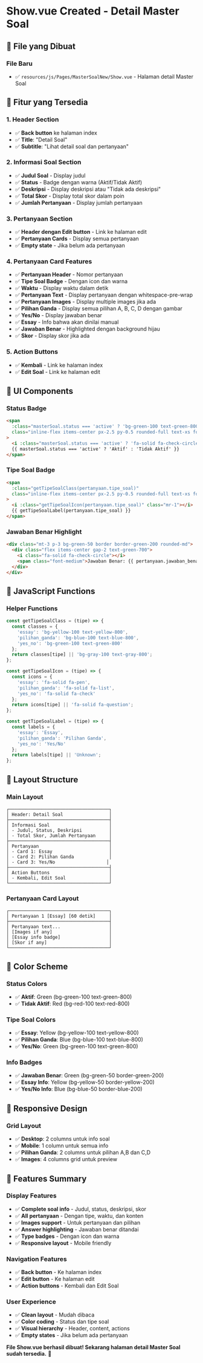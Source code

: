 # Show.vue Created - Detail Master Soal

## 🎯 **File yang Dibuat**

### **File Baru**
- ✅ `resources/js/Pages/MasterSoalNew/Show.vue` - Halaman detail Master Soal

## 🔧 **Fitur yang Tersedia**

### **1. Header Section**
- ✅ **Back button** ke halaman index
- ✅ **Title**: "Detail Soal"
- ✅ **Subtitle**: "Lihat detail soal dan pertanyaan"

### **2. Informasi Soal Section**
- ✅ **Judul Soal** - Display judul
- ✅ **Status** - Badge dengan warna (Aktif/Tidak Aktif)
- ✅ **Deskripsi** - Display deskripsi atau "Tidak ada deskripsi"
- ✅ **Total Skor** - Display total skor dalam poin
- ✅ **Jumlah Pertanyaan** - Display jumlah pertanyaan

### **3. Pertanyaan Section**
- ✅ **Header dengan Edit button** - Link ke halaman edit
- ✅ **Pertanyaan Cards** - Display semua pertanyaan
- ✅ **Empty state** - Jika belum ada pertanyaan

### **4. Pertanyaan Card Features**
- ✅ **Pertanyaan Header** - Nomor pertanyaan
- ✅ **Tipe Soal Badge** - Dengan icon dan warna
- ✅ **Waktu** - Display waktu dalam detik
- ✅ **Pertanyaan Text** - Display pertanyaan dengan whitespace-pre-wrap
- ✅ **Pertanyaan Images** - Display multiple images jika ada
- ✅ **Pilihan Ganda** - Display semua pilihan A, B, C, D dengan gambar
- ✅ **Yes/No** - Display jawaban benar
- ✅ **Essay** - Info bahwa akan dinilai manual
- ✅ **Jawaban Benar** - Highlighted dengan background hijau
- ✅ **Skor** - Display skor jika ada

### **5. Action Buttons**
- ✅ **Kembali** - Link ke halaman index
- ✅ **Edit Soal** - Link ke halaman edit

## 🎨 **UI Components**

### **Status Badge**
```html
<span 
  :class="masterSoal.status === 'active' ? 'bg-green-100 text-green-800' : 'bg-red-100 text-red-800'"
  class="inline-flex items-center px-2.5 py-0.5 rounded-full text-xs font-medium"
>
  <i :class="masterSoal.status === 'active' ? 'fa-solid fa-check-circle' : 'fa-solid fa-times-circle'" class="mr-1"></i>
  {{ masterSoal.status === 'active' ? 'Aktif' : 'Tidak Aktif' }}
</span>
```

### **Tipe Soal Badge**
```html
<span 
  :class="getTipeSoalClass(pertanyaan.tipe_soal)"
  class="inline-flex items-center px-2.5 py-0.5 rounded-full text-xs font-medium"
>
  <i :class="getTipeSoalIcon(pertanyaan.tipe_soal)" class="mr-1"></i>
  {{ getTipeSoalLabel(pertanyaan.tipe_soal) }}
</span>
```

### **Jawaban Benar Highlight**
```html
<div class="mt-3 p-3 bg-green-50 border border-green-200 rounded-md">
  <div class="flex items-center gap-2 text-green-700">
    <i class="fa-solid fa-check-circle"></i>
    <span class="font-medium">Jawaban Benar: {{ pertanyaan.jawaban_benar }}</span>
  </div>
</div>
```

## 🚀 **JavaScript Functions**

### **Helper Functions**
```javascript
const getTipeSoalClass = (tipe) => {
  const classes = {
    'essay': 'bg-yellow-100 text-yellow-800',
    'pilihan_ganda': 'bg-blue-100 text-blue-800',
    'yes_no': 'bg-green-100 text-green-800'
  };
  return classes[tipe] || 'bg-gray-100 text-gray-800';
};

const getTipeSoalIcon = (tipe) => {
  const icons = {
    'essay': 'fa-solid fa-pen',
    'pilihan_ganda': 'fa-solid fa-list',
    'yes_no': 'fa-solid fa-check'
  };
  return icons[tipe] || 'fa-solid fa-question';
};

const getTipeSoalLabel = (tipe) => {
  const labels = {
    'essay': 'Essay',
    'pilihan_ganda': 'Pilihan Ganda',
    'yes_no': 'Yes/No'
  };
  return labels[tipe] || 'Unknown';
};
```

## 🎯 **Layout Structure**

### **Main Layout**
```
┌─────────────────────────────────────┐
│ Header: Detail Soal                 │
├─────────────────────────────────────┤
│ Informasi Soal                      │
│ - Judul, Status, Deskripsi          │
│ - Total Skor, Jumlah Pertanyaan     │
├─────────────────────────────────────┤
│ Pertanyaan                          │
│ - Card 1: Essay                     │
│ - Card 2: Pilihan Ganda             │
│ - Card 3: Yes/No                   │
├─────────────────────────────────────┤
│ Action Buttons                      │
│ - Kembali, Edit Soal                │
└─────────────────────────────────────┘
```

### **Pertanyaan Card Layout**
```
┌─────────────────────────────────────┐
│ Pertanyaan 1 [Essay] [60 detik]     │
├─────────────────────────────────────┤
│ Pertanyaan text...                  │
│ [Images if any]                     │
│ [Essay info badge]                  │
│ [Skor if any]                       │
└─────────────────────────────────────┘
```

## 🎨 **Color Scheme**

### **Status Colors**
- ✅ **Aktif**: Green (bg-green-100 text-green-800)
- ✅ **Tidak Aktif**: Red (bg-red-100 text-red-800)

### **Tipe Soal Colors**
- ✅ **Essay**: Yellow (bg-yellow-100 text-yellow-800)
- ✅ **Pilihan Ganda**: Blue (bg-blue-100 text-blue-800)
- ✅ **Yes/No**: Green (bg-green-100 text-green-800)

### **Info Badges**
- ✅ **Jawaban Benar**: Green (bg-green-50 border-green-200)
- ✅ **Essay Info**: Yellow (bg-yellow-50 border-yellow-200)
- ✅ **Yes/No Info**: Blue (bg-blue-50 border-blue-200)

## 📱 **Responsive Design**

### **Grid Layout**
- ✅ **Desktop**: 2 columns untuk info soal
- ✅ **Mobile**: 1 column untuk semua info
- ✅ **Pilihan Ganda**: 2 columns untuk pilihan A,B dan C,D
- ✅ **Images**: 4 columns grid untuk preview

## 🎉 **Features Summary**

### **Display Features**
- ✅ **Complete soal info** - Judul, status, deskripsi, skor
- ✅ **All pertanyaan** - Dengan tipe, waktu, dan konten
- ✅ **Images support** - Untuk pertanyaan dan pilihan
- ✅ **Answer highlighting** - Jawaban benar ditandai
- ✅ **Type badges** - Dengan icon dan warna
- ✅ **Responsive layout** - Mobile friendly

### **Navigation Features**
- ✅ **Back button** - Ke halaman index
- ✅ **Edit button** - Ke halaman edit
- ✅ **Action buttons** - Kembali dan Edit Soal

### **User Experience**
- ✅ **Clean layout** - Mudah dibaca
- ✅ **Color coding** - Status dan tipe soal
- ✅ **Visual hierarchy** - Header, content, actions
- ✅ **Empty states** - Jika belum ada pertanyaan

**File Show.vue berhasil dibuat! Sekarang halaman detail Master Soal sudah tersedia.** 🎉
